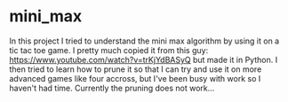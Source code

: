# mini_max
In this project I tried to understand the mini max algorithm by using it on a tic tac toe game. I pretty much copied it from this guy: https://www.youtube.com/watch?v=trKjYdBASyQ but made it in Python. I then tried to learn how to prune it so that I can try and use it on more advanced games like four accross, but I've been busy with work so I haven't had time. Currently the pruning does not work...
